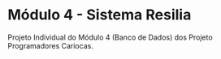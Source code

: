 # Módulo 4 - Sistema Resilia
Projeto Individual do Módulo 4 (Banco de Dados) dos Projeto Programadores Cariocas.
